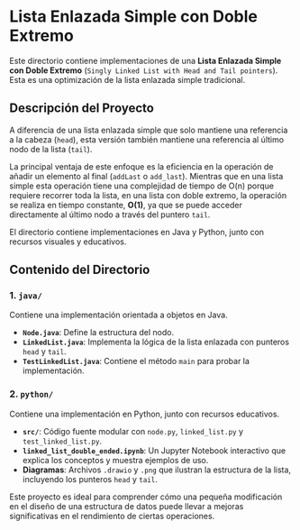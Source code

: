 # Lista Enlazada Simple con Doble Extremo

Este directorio contiene implementaciones de una **Lista Enlazada Simple con Doble Extremo** (`Singly Linked List with Head and Tail pointers`). Esta es una optimización de la lista enlazada simple tradicional.

## Descripción del Proyecto

A diferencia de una lista enlazada simple que solo mantiene una referencia a la cabeza (`head`), esta versión también mantiene una referencia al último nodo de la lista (`tail`).

La principal ventaja de este enfoque es la eficiencia en la operación de añadir un elemento al final (`addLast` o `add_last`). Mientras que en una lista simple esta operación tiene una complejidad de tiempo de O(n) porque requiere recorrer toda la lista, en una lista con doble extremo, la operación se realiza en tiempo constante, **O(1)**, ya que se puede acceder directamente al último nodo a través del puntero `tail`.

El directorio contiene implementaciones en Java y Python, junto con recursos visuales y educativos.

## Contenido del Directorio

### 1. `java/`

Contiene una implementación orientada a objetos en Java.
- **`Node.java`**: Define la estructura del nodo.
- **`LinkedList.java`**: Implementa la lógica de la lista enlazada con punteros `head` y `tail`.
- **`TestLinkedList.java`**: Contiene el método `main` para probar la implementación.

### 2. `python/`

Contiene una implementación en Python, junto con recursos educativos.
- **`src/`**: Código fuente modular con `node.py`, `linked_list.py` y `test_linked_list.py`.
- **`linked_list_double_ended.ipynb`**: Un Jupyter Notebook interactivo que explica los conceptos y muestra ejemplos de uso.
- **Diagramas**: Archivos `.drawio` y `.png` que ilustran la estructura de la lista, incluyendo los punteros `head` y `tail`.

Este proyecto es ideal para comprender cómo una pequeña modificación en el diseño de una estructura de datos puede llevar a mejoras significativas en el rendimiento de ciertas operaciones.
